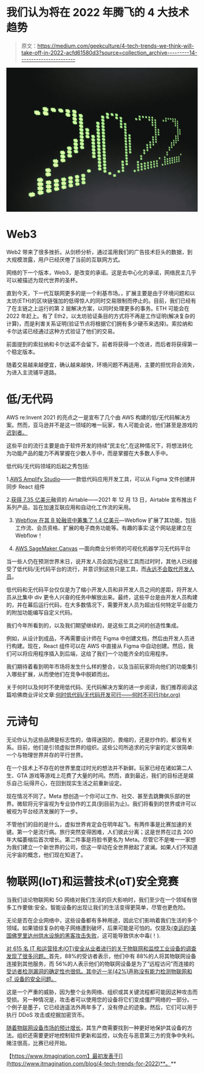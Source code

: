 # 我们认为将在 2022 年腾飞的 4 大技术趋势

> 原文：<https://medium.com/geekculture/4-tech-trends-we-think-will-take-off-in-2022-acfd61580d3?source=collection_archive---------14----------------------->

![](img/e34edbd036202efc60cbdab94686d160.png)

# Web3

Web2 带来了很多挫折。从剑桥分析，通过滥用我们的广告技术巨头的数据，到大规模泄露，用户已经厌倦了当前的互联网方式。

网络的下一个版本，Web3，是改变的承诺。这是去中心化的承诺，网络民主几乎可以被描述为现代世界的圣杯。

直到今天，下一代互联网更多的是一个利基市场。，扩展主要是由于环境问题和以太坊(ETH)的区块链强加的低得惊人的同时交易限制而停止的。目前，我们已经有了在主链之上运行的第 2 层解决方案，以同时处理更多的事务。ETH 可能会在 2022 年赶上。有了 Eth2，以太坊验证条目的方式将不再是工作证明(解决复杂的计算)，而是利害关系证明(验证节点将根据它们拥有多少硬币来选择)。索拉纳和卡尔达诺已经通过这种方式验证了他们的交易。

前面提到的索拉纳和卡尔达诺不会留下。前者将获得一个改进，而后者将获得第一个稳定版本。

随着交易越来越便宜，确认越来越快，环境问题不再适用，主要的担忧将会消失，为进入主流铺平道路。

# 低/无代码

AWS re:Invent 2021 的亮点之一是宣布了几个由 AWS 构建的低/无代码解决方案。然而，亚马逊并不是这一领域的唯一玩家，有人可能会说，他们甚至是游戏的[迟到者。](https://www.gartner.com/en/documents/3991199/magic-quadrant-for-enterprise-low-code-application-platf)

这些平台的流行主要是由于软件开发的持续“民主化”,在这种情况下，将想法转化为功能产品的能力不再掌握在少数人手中，而是掌握在大多数人手中。

低代码/无代码领域的后起之秀包括:

1.[AWS Amplify Studio](https://techcrunch.com/2021/12/02/aws-launches-amplify-studio-a-new-low-code-app-development-tool/)——一款低代码应用开发工具，可以从 Figma 文件创建并同步 React 组件

2.[获得 7.35 亿美元](https://blog.airtable.com/announcing-airtables-series-f-funding/)融资的 Airtable——2021 年 12 月 13 日，Airtable 宣布推出 F 系列产品，旨在加速互联应用和自动化工作流的采用。

3. [Webflow 在其 B 轮融资中筹集了 1.4 亿美元](https://webflow.com/blog/webflow-series-b-funding)—Webflow 扩展了其功能，包括工作流、会员资格、扩展的电子商务功能等。有趣的事实:这个网站是建立在 Webflow！

4. [AWS SageMaker Canvas](https://aws.amazon.com/blogs/aws/announcing-amazon-sagemaker-canvas-a-visual-no-code-machine-learning-capability-for-business-analysts/?utm_source=thenewstack&utm_medium=website&utm_campaign=platform) —面向商业分析师的可视化机器学习无代码平台

当一些人仍在预测世界末日，说开发人员会因为这些工具而过时时，其他人已经接受了低代码/无代码平台的流行，并意识到这些只是工具，而[永远不会取代开发人员](https://hackernoon.com/why-low-code-will-never-replace-developers-zo1d3um8)。

低代码和无代码平台仅仅是为了缩小开发人员和非开发人员之间的差距，将开发人员从比集中 div 更令人兴奋的任务中解放出来。最终，这些平台是由开发人员构建的，并在幕后运行代码，在大多数情况下，需要开发人员为超出任何特定平台能力的附加功能编写自定义代码。

我们今年所看到的，以及我们期望继续的，是这些工具之间的创造性集成。

例如，从设计到成品，不再需要设计师在 Figma 中创建文档，然后由开发人员进行构建。现在，React 组件可以在 AWS 中直接从 Figma 中自动创建。然后，我们可以将应用程序插入到后端，这给了我们一个功能齐全的应用程序。

我们期待着看到明年市场将发生什么样的整合，以及当前玩家将向他们的功能集引入哪些扩展，从而使他们在竞争中脱颖而出。

关于何时以及何时不使用低代码、无代码解决方案的进一步阅读，我们推荐阅读这篇哈佛商业评论文章:[何时低代码/无代码开发可行——何时不可行(hbr.org)](https://hbr.org/2021/06/when-low-code-no-code-development-works-and-when-it-doesnt)

# 元诗句

无论你认为这些品牌是标志性的，值得迷因的，畏缩的，还是炒作的，都没有关系。目前，他们是引领虚拟世界的组织。这些公司所追求的元宇宙的定义很简单:一个与物理世界并存的平行世界。

在一个技术上不存在的世界里度过时光的想法并不新鲜。玩家已经在诸如第二人生、GTA 游戏等游戏上花费了大量的时间。然而，直到最近，我们的目标还是娱乐自己:玩得开心，在回到现实生活之前重新设定。

现在情况不同了。Meta 想创造一个你可以工作、社交、甚至去跳舞俱乐部的世界。微软将元宇宙视为专业协作的工具(到目前为止)。我们将看到的世界或许可以被视为平台经济发展的下一步。

不管他们的目的是什么，虚拟世界肯定会在明年起飞。有两件事是比赛加速的关键。第一个是流行病。旅行突然变得困难，人们彼此分离；这是世界在过去 200 年大幅萎缩后首次增长。第二件事是将脸书更名为 Meta。尽管它不是唯一一家想为我们建立一个新世界的公司，但这一举动在全世界掀起了波澜。如果人们不知道元宇宙的概念，他们现在知道了。

# 物联网(IoT)和运营技术(oT)安全竞赛

当我们谈论物联网和 5G 网络对我们生活的巨大影响时，我们至少在一个领域有很多工作要做:安全。智能设备的出现让我们的生活变得更简单，尽管也更危险。

无论是否在企业网络中，这些设备都有多种用途，因此它们影响着我们生活的多个领域。如果错综复杂的电子网络遭到破坏，后果可能是可怕的。仅提及[(幸运的)美国佛罗里达州供水设施的黑客攻击失败](https://www.nytimes.com/2021/02/08/us/oldsmar-florida-water-supply-hack.html)，这可能导致供水中毒(！).

[对 615 名 IT 和运营技术(OT)安全从业者进行的关于物联网和监控工业设备的调查发现了很多问题。](https://www.zdnet.com/article/iot-under-attack-security-is-still-good-not-enough-on-these-edge-devices/)首先，88%的受访者表示，他们中有 88%的人将其物联网设备连接到其他服务，而 56%的人表示他们的物联网设备是为了“远程访问”而连接的[受访者检测漏洞的确定性也很低。其中近一半(42%)声称没有能力检测物联网和 oT 设备的安全问题。](https://www.microsoft.com/security/blog/2021/12/08/new-research-shows-iot-and-ot-innovation-is-critical-to-business-but-comes-with-significant-risks/)

这是一个严重的威胁，因为整个业务网络、组织或其关键流程都可能因这种攻击而受损。另一种情况是，攻击者可以使用您的设备将它们变成僵尸网络的一部分。一个例子是墨子，它已经逍遥法外两年多了，没有停止的迹象。然后，它们可以用于执行 DDoS 攻击或挖掘加密货币。

[随着物联网设备市场的预计增长](https://www.fortunebusinessinsights.com/industry-reports/internet-of-things-iot-market-100307)，其生产商需要找到一种更好地保护其设备的方法。组织还需要更好地控制软件更新和监控，以免在与恶意第三方的竞争中失利。赌注很高，比赛已经开始。

【https://www.itmagination.com】最初发表于[](https://www.itmagination.com/blog/4-tech-trends-for-2022)**。**